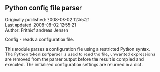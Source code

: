 ## Python config file parser  
Originally published: 2008-08-02 12:55:21  
Last updated: 2008-08-02 12:55:21  
Author: Frithiof andreas Jensen  
  
Config - reads a configuration file.

This module parses a configuration file using a restricted Python syntax.
The Python tokenizer/parser is used to read the file, unwanted expressions
are removed from the parser output before the result is compiled and
executed. The initialised configuration settings are returned in a dict.


